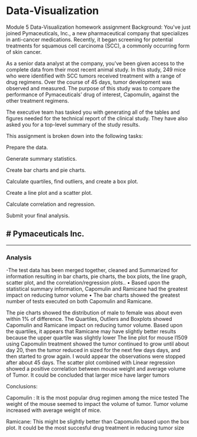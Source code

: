 # Data-Visualization
Module 5 Data-Visualization homework assignment
Background:
You've just joined Pymaceuticals, Inc., a new pharmaceutical company that specializes in anti-cancer medications. Recently, it began screening for potential treatments for squamous cell carcinoma (SCC), a commonly occurring form of skin cancer.

As a senior data analyst at the company, you've been given access to the complete data from their most recent animal study. In this study, 249 mice who were identified with SCC tumors received treatment with a range of drug regimens. Over the course of 45 days, tumor development was observed and measured. The purpose of this study was to compare the performance of Pymaceuticals’ drug of interest, Capomulin, against the other treatment regimens.

The executive team has tasked you with generating all of the tables and figures needed for the technical report of the clinical study. They have also asked you for a top-level summary of the study results.

This assignment is broken down into the following tasks:

Prepare the data.

Generate summary statistics.

Create bar charts and pie charts.

Calculate quartiles, find outliers, and create a box plot.

Create a line plot and a scatter plot.

Calculate correlation and regression.

Submit your final analysis.

## # Pymaceuticals Inc.
---

### Analysis

-The test data has been merged together, cleaned and Summarized for information resulting in bar charts, pie charts, the box plots, the line graph, scatter plot, and the correlation/regression plots.. • Based upon the statistical summary information, Capomulin and Ramicane had the greatest impact on reducing tumor volume • The bar charts showed the greatest number of tests executed on both Capomulin and Ramicane. 

The pie charts showed the distribution of male to female was about even within 1% of difference.
The Quartiles, Outliers and Boxplots showed Capomulin and Ramicane impact on reducing tumor volume. Based upon the quartiles, it appears that Ramicane may have slightly better results because the upper quartile was slightly lower
The line plot for mouse l1509 using Capomulin treatment showed the tumor continued to grow until about day 20, then the tumor reduced in sized for the next few days days, and then started to grow again. I would appear the observations were stopped after about 45 days. 
The scatter plot combined with Linear regression showed a positive correlation between mouse weight and average volume of Tumor. It could be concluded that larger mice have larger tumors 

Conclusions:

Capomulin :
It is the most popular drug regimen among the mice tested
The weight of the mouse seemed to impact the volume of tumor. Tumor volume increased with average weight of mice.

Ramicane:
This might be slightly better than Capomulin based upon the box plot. It could be the most succesful drug treatment in reducing tumor size